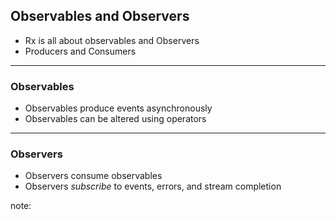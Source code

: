 ##  Observables and Observers

* Rx is all about observables and Observers <!-- .element: class="fragment" -->
* Producers and Consumers <!-- .element: class="fragment" -->

---

### Observables

* Observables produce events asynchronously <!-- .element: class="fragment" -->
* Observables can be altered using operators <!-- .element: class="fragment" -->

---

### Observers

* Observers consume observables <!-- .element: class="fragment" -->
* Observers <!-- .element: class="fragment" --> _subscribe_ to events, errors, and stream completion

note:
